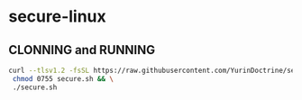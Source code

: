 # secure-linux

## CLONNING and RUNNING

```sh
curl --tlsv1.2 -fsSL https://raw.githubusercontent.com/YurinDoctrine/secure-linux/master/secure.sh >secure.sh && \
 chmod 0755 secure.sh && \
 ./secure.sh
```
